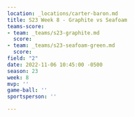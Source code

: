 ```yaml
---
location: _locations/carter-baron.md
title: S23 Week 8 - Graphite vs Seafoam
teams-score:
- team: _teams/s23-graphite.md
  score: 
- team: _teams/s23-seafoam-green.md
  score: 
field: "2"
date: 2022-11-06 10:45:00 -0500
season: 23
week: 8
mvp: ''
game-ball: ''
sportsperson: ''

---
```


